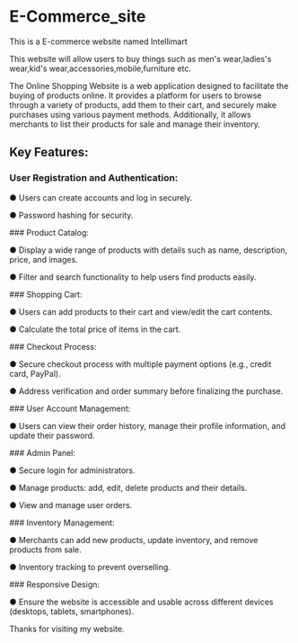 # E-Commerce_site
This is a E-commerce website named Intellimart 

This website will allow users to buy things such as men's wear,ladies's wear,kid's wear,accessories,mobile,furniture etc.

The Online Shopping Website is a web application designed to facilitate the buying of products online. It provides a platform for users to browse through a variety of products, add them to their cart, and securely make purchases using various payment methods. Additionally, it allows merchants to list their products for sale and manage their inventory.

## Key Features:

### User Registration and Authentication:
<p> &#9679 Users can create accounts and log in securely.</p>
<p> &#9679 Password hashing for security.</p>
### Product Catalog:
<p> &#9679 Display a wide range of products with details such as name, description, price, and images.</p>
<p> &#9679 Filter and search functionality to help users find products easily.</p>
### Shopping Cart:
<p> &#9679 Users can add products to their cart and view/edit the cart contents.</p>
<p> &#9679 Calculate the total price of items in the cart.</p>
### Checkout Process:
<p> &#9679 Secure checkout process with multiple payment options (e.g., credit card, PayPal).</p>
<p> &#9679 Address verification and order summary before finalizing the purchase.</p>
### User Account Management:
<p> &#9679 Users can view their order history, manage their profile information, and update their password.</p>
### Admin Panel:
<p> &#9679 Secure login for administrators.</p>
<p> &#9679 Manage products: add, edit, delete products and their details.</p>
<p> &#9679 View and manage user orders.</p>
### Inventory Management:
<p> &#9679 Merchants can add new products, update inventory, and remove products from sale.</p>
<p> &#9679 Inventory tracking to prevent overselling.</p>
### Responsive Design:
<p> &#9679 Ensure the website is accessible and usable across different devices (desktops, tablets, smartphones).</p>

Thanks for visiting my website.
